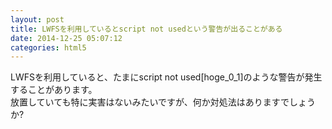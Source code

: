 ```yaml
---
layout: post
title: LWFSを利用しているとscript not usedという警告が出ることがある
date: 2014-12-25 05:07:12
categories: html5
---
```

<p>LWFSを利用していると、たまにscript not used[hoge_0_1]のような警告が発生することがあります。<br>
放置していても特に実害はないみたいですが、何か対処法はありますでしょうか?</p>
